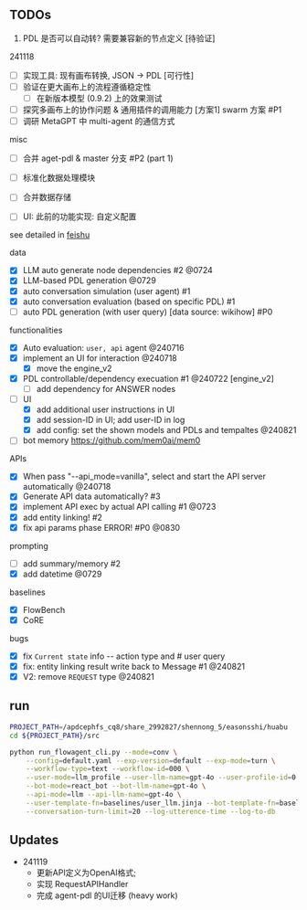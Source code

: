## TODOs
1. PDL 是否可以自动转? 需要兼容新的节点定义 [待验证]




241118
- [ ] 实现工具: 现有画布转换, JSON -> PDL [可行性]
- [ ] 验证在更大画布上的流程遵循稳定性
    - [ ] 在新版本模型 (0.9.2) 上的效果测试
- [ ] 探究多画布上的协作问题 & 通用插件的调用能力 [方案1] swarm 方案 #P1
- [ ] 调研 MetaGPT 中 multi-agent 的通信方式

misc
- [ ] 合并 aget-pdl & master 分支 #P2 (part 1)
- [ ] 标准化数据处理模块
- [ ] 合并数据存储
- [ ] UI: 此前的功能实现: 自定义配置


see detailed in [feishu](https://v0r8x11vrv.feishu.cn/docx/WaMfdTbqaoH1WTx9ZDicVAB7nM9)

data

- [x] LLM auto generate node dependencies #2 @0724
- [x] LLM-based PDL generation @0729
- [x] auto conversation simulation (user agent) #1
- [x] auto conversation evaluation (based on specific PDL) #1
- [ ] auto PDL generation (with user query) [data source: wikihow] #P0

functionalities

- [x] Auto evaluation: `user, api` agent @240716
- [x] implement an UI for interaction @240718
    - [x] move the engine_v2
- [x] PDL controllable/dependency execuation #1 @240722 [engine_v2]
    - [ ] add dependency for ANSWER nodes
- [ ] UI
    - [x] add additional user instructions in UI
    - [x] add session-ID in UI; add user-ID in log
    - [x] add config: set the shown models and PDLs and tempaltes @240821
- [ ] bot memory  <https://github.com/mem0ai/mem0>

APIs

- [x] When pass "--api_mode=vanilla", select and start the API server automatically @240718
- [x] Generate API data automatically? #3 
- [x] implement API exec by actual API calling #1  @0723
- [x] add entity linking! #2
- [x] fix api params phase ERROR! #P0 @0830

prompting

- [ ] add summary/memory #2
- [x] add datetime @0729

baselines

- [x] FlowBench 
- [x] CoRE

bugs

- [x] fix `Current state` info -- action type and # user query
- [x] fix: entity linking result write back to Message  #1 @240821
- [x] V2: remove `REQUEST` type @240821

## run

```sh
PROJECT_PATH=/apdcephfs_cq8/share_2992827/shennong_5/easonsshi/huabu
cd ${PROJECT_PATH}/src

python run_flowagent_cli.py --mode=conv \
    --config=default.yaml --exp-version=default --exp-mode=turn \
    --workflow-type=text --workflow-id=000 \
    --user-mode=llm_profile --user-llm-name=gpt-4o --user-profile-id=0 \
    --bot-mode=react_bot --bot-llm-name=gpt-4o \
    --api-mode=llm --api-llm-name=gpt-4o \
    --user-template-fn=baselines/user_llm.jinja --bot-template-fn=baselines/flowbench.jinja \
    --conversation-turn-limit=20 --log-utterence-time --log-to-db
```

## Updates

- 241119
    - 更新API定义为OpenAI格式;
    - 实现 RequestAPIHandler
    - 完成 agent-pdl 的UI迁移 (heavy work)
